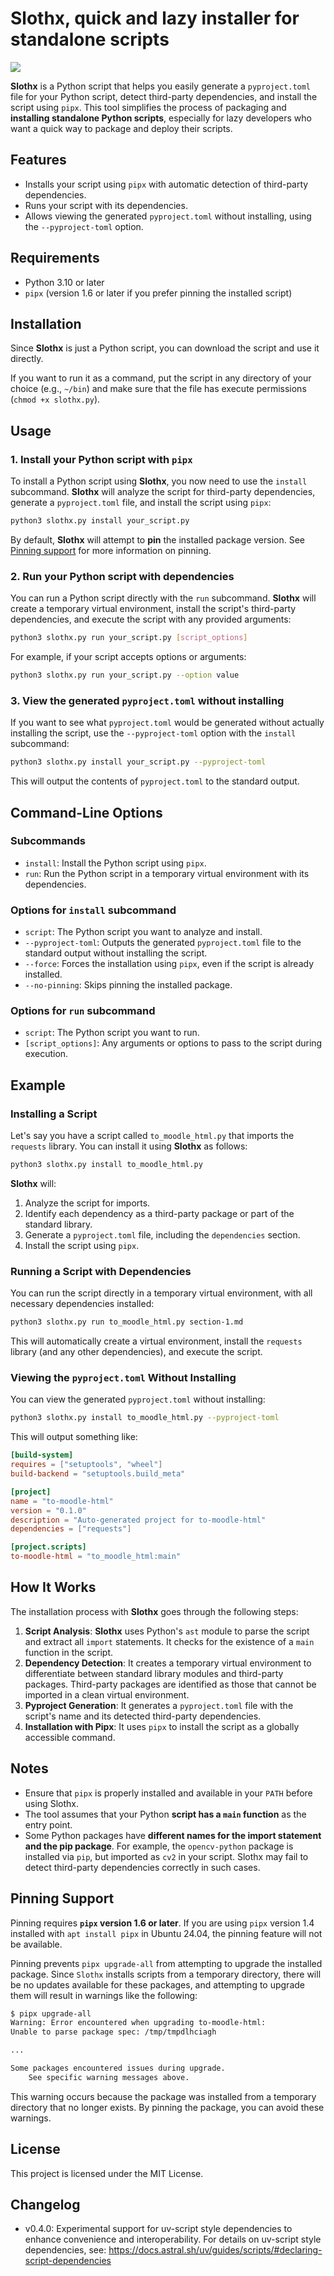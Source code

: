 # Slothx, quick and lazy installer for standalone scripts

![](slothx-mascot-hf.png)

**Slothx** is a Python script that helps you easily generate a `pyproject.toml` file for your Python script, detect third-party dependencies, and install the script using `pipx`.
This tool simplifies the process of packaging and **installing standalone Python scripts**, especially for lazy developers who want a quick way to package and deploy their scripts.

## Features

- Installs your script using `pipx` with automatic detection of third-party dependencies.
- Runs your script with its dependencies.
- Allows viewing the generated `pyproject.toml` without installing, using the `--pyproject-toml` option.

## Requirements

- Python 3.10 or later
- `pipx` (version 1.6 or later if you prefer pinning the installed script)

## Installation

Since **Slothx** is just a Python script, you can download the script and use it directly.

If you want to run it as a command, put the script in any directory of your choice (e.g., `~/bin`) and make sure that the file has execute permissions (`chmod +x slothx.py`).

## Usage

### 1. Install your Python script with `pipx`

To install a Python script using **Slothx**, you now need to use the `install` subcommand. **Slothx** will analyze the script for third-party dependencies, generate a `pyproject.toml` file, and install the script using `pipx`:

```bash
python3 slothx.py install your_script.py
```
By default, **Slothx** will attempt to **pin** the installed package version. See [Pinning support](#pinning-support) for more information on pinning.

### 2. Run your Python script with dependencies

You can run a Python script directly with the `run` subcommand. **Slothx** will create a temporary virtual environment, install the script's third-party dependencies, and execute the script with any provided arguments:

```bash
python3 slothx.py run your_script.py [script_options]
```

For example, if your script accepts options or arguments:

```bash
python3 slothx.py run your_script.py --option value
```

### 3. View the generated `pyproject.toml` without installing

If you want to see what `pyproject.toml` would be generated without actually installing the script, use the `--pyproject-toml` option with the `install` subcommand:

```bash
python3 slothx.py install your_script.py --pyproject-toml
```

This will output the contents of `pyproject.toml` to the standard output.

## Command-Line Options

### Subcommands

- `install`: Install the Python script using `pipx`.
- `run`: Run the Python script in a temporary virtual environment with its dependencies.

### Options for `install` subcommand

- `script`: The Python script you want to analyze and install.
- `--pyproject-toml`: Outputs the generated `pyproject.toml` file to the standard output without installing the script.
- `--force`: Forces the installation using `pipx`, even if the script is already installed.
- `--no-pinning`: Skips pinning the installed package.

### Options for `run` subcommand

- `script`: The Python script you want to run.
- `[script_options]`: Any arguments or options to pass to the script during execution.

## Example

### Installing a Script

Let's say you have a script called `to_moodle_html.py` that imports the `requests` library. You can install it using **Slothx** as follows:

```bash
python3 slothx.py install to_moodle_html.py
```

**Slothx** will:

1. Analyze the script for imports.
2. Identify each dependency as a third-party package or part of the standard library.
3. Generate a `pyproject.toml` file, including the `dependencies` section.
4. Install the script using `pipx`.

### Running a Script with Dependencies

You can run the script directly in a temporary virtual environment, with all necessary dependencies installed:

```bash
python3 slothx.py run to_moodle_html.py section-1.md
```

This will automatically create a virtual environment, install the `requests` library (and any other dependencies), and execute the script.

### Viewing the `pyproject.toml` Without Installing

You can view the generated `pyproject.toml` without installing:

```bash
python3 slothx.py install to_moodle_html.py --pyproject-toml
```

This will output something like:

```toml
[build-system]
requires = ["setuptools", "wheel"]
build-backend = "setuptools.build_meta"

[project]
name = "to-moodle-html"
version = "0.1.0"
description = "Auto-generated project for to-moodle-html"
dependencies = ["requests"]

[project.scripts]
to-moodle-html = "to_moodle_html:main"
```

## How It Works

The installation process with **Slothx** goes through the following steps:

1. **Script Analysis**: **Slothx** uses Python's `ast` module to parse the script and extract all `import` statements. It checks for the existence of a `main` function in the script.
2. **Dependency Detection**: It creates a temporary virtual environment to differentiate between standard library modules and third-party packages. Third-party packages are identified as those that cannot be imported in a clean virtual environment.
3. **Pyproject Generation**: It generates a `pyproject.toml` file with the script's name and its detected third-party dependencies.
4. **Installation with Pipx**: It uses `pipx` to install the script as a globally accessible command.

## Notes

- Ensure that `pipx` is properly installed and available in your `PATH` before using Slothx. 
- The tool assumes that your Python **script has a `main` function** as the entry point.
- Some Python packages have **different names for the import statement and the pip package**. For example, the `opencv-python` package is installed via `pip`, but imported as `cv2` in your script. Slothx may fail to detect third-party dependencies correctly in such cases.

## Pinning Support<a id="pinning-support"></a>

Pinning requires **`pipx` version 1.6 or later**. If you are using `pipx` version 1.4 installed with `apt install pipx` in Ubuntu 24.04, the pinning feature will not be available.

Pinning prevents `pipx upgrade-all` from attempting to upgrade the installed package. Since `Slothx` installs scripts from a temporary directory, there will be no updates available for these packages, and attempting to upgrade them will result in warnings like the following:

```bash
$ pipx upgrade-all
Warning: Error encountered when upgrading to-moodle-html:
Unable to parse package spec: /tmp/tmpdlhciagh

...

Some packages encountered issues during upgrade.
    See specific warning messages above.
```

This warning occurs because the package was installed from a temporary directory that no longer exists. By pinning the package, you can avoid these warnings.

## License

This project is licensed under the MIT License.

## Changelog

* v0.4.0: Experimental support for uv-script style dependencies to enhance convenience and interoperability. For details on uv-script style dependencies, see: https://docs.astral.sh/uv/guides/scripts/#declaring-script-dependencies